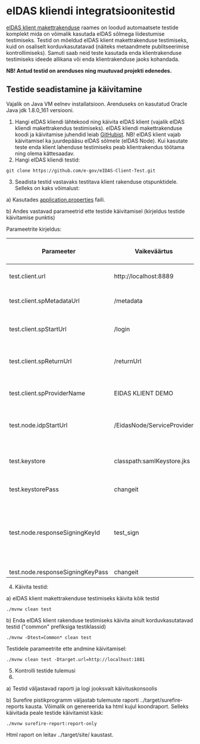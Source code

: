 # eIDAS kliendi integratsioonitestid

[eIDAS klient makettrakenduse](https://github.com/e-gov/eIDAS-Client) raames on loodud automaatsete testide komplekt mida on võimalik kasutada eIDAS sõlmega liidestumise testimiseks. Testid on mõeldud eIDAS klient makettrakenduse testimiseks, kuid on osaliselt korduvkasutatavad (näiteks metaandmete publitseerimise kontrollimiseks). Samuti saab neid teste kasutada enda klientrakenduse testimiseks ideede allikana või enda klientrakenduse jaoks kohandada. 

**NB! Antud testid on arenduses ning  muutuvad projekti edenedes.**

## Testide seadistamine ja käivitamine

Vajalik on Java VM eelnev installatsioon. Arenduseks on kasutatud Oracle Java jdk 1.8.0_161 versiooni.

1. Hangi eIDAS kliendi lähtekood ning käivita eIDAS klient (vajalik eIDAS kliendi makettrakendus testimiseks). eIDAS kliendi makettrakenduse koodi ja käivitamise juhendid leiab [GitHubist](https://github.com/e-gov/eIDAS-Client). NB! eIDAS klient vajab käivitamisel ka juurdepääsu eIDAS sõlmele (eIDAS Node). Kui kasutate teste enda klient lahenduse testimiseks peab klientrakendus töötama ning olema kättesaadav.
2. Hangi eIDAS kliendi testid:

 `git clone https://github.com/e-gov/eIDAS-Client-Test.git`

3. Seadista testid vastavaks testitava klient rakenduse otspunktidele. Selleks on kaks võimalust:

a) Kasutades [application.properties](https://github.com/e-gov/eIDAS-Client-Test/blob/master/src/test/resources/application.properties) faili.

b) Andes vastavad parameetrid ette testide käivitamisel (kirjeldus testide käivitamise punktis)

Parameetrite kirjeldus:

| Parameeter | Vaikeväärtus | Vajalik korduvkasutatavatele testidele | Kirjeldus |
|------------|--------------|----------------------------------------|-----------|
| test.client.url | http://localhost:8889 | Jah | Testitava klientrakenduse Url ja port |
| test.client.spMetadataUrl | /metadata | Jah | eIDAS kliendi metaandmete otspunkt |
| test.client.spStartUrl | /login | Ei | eIDAS kliendi autentimise alustamise otspunkt |
| test.client.spReturnUrl | /returnUrl | Ei | eIDAS kliendi autentimise vastuse otspunkt |
| test.client.spProviderName | EIDAS KLIENT DEMO | Jah | eIDAS kliendi nimi mida reklaamitakse metaandmetes |
| test.node.idpStartUrl | /EidasNode/ServiceProvider |  Ei |eIDAS nodei otspunkt kuhu klient päringu saadab |
| test.keystore | classpath:samlKeystore.jks | Ei | Võtmehoidla asukoht testides kasutatavate võtmete hoidmiseks |
| test.keystorePass | changeit | Ei | Võtmehoidla parool |
| test.node.responseSigningKeyId | test_sign | Ei | Võtmehoidlas oleva võtme alias mida kasutatakse SAML vastuse allkirjastamiseks. eIDAS sõlme vastuse simuleerimiseks |
| test.node.responseSigningKeyPass | changeit | Ei | Võtme parool |

4. Käivita testid:

a) eIDAS klient makettrakenduse testimiseks käivita kõik testid

`./mvnw clean test`

b) Enda eIDAS klient rakenduse testimiseks käivita ainult korduvkasutatavad testid ("common" prefiksiga testiklassid)

`./mvnw -Dtest=Common* clean test`

Testidele parameetrite ette andmine käivitamisel:

`./mvnw clean test -Dtarget.url=http://localhost:1881`

5. Kontrolli testide tulemusi
6. 
a) Testid väljastavad raporti ja logi jooksvalt käivituskonsoolis

b) Surefire pistikprogramm väljastab tulemuste raporti ../target/surefire-reports kausta. Võimalik on genereerida ka html kujul koondraport. Selleks käivitada peale testide käivitamist käsk:

`./mvnw surefire-report:report-only`

Html raport on leitav ../target/site/ kaustast.
